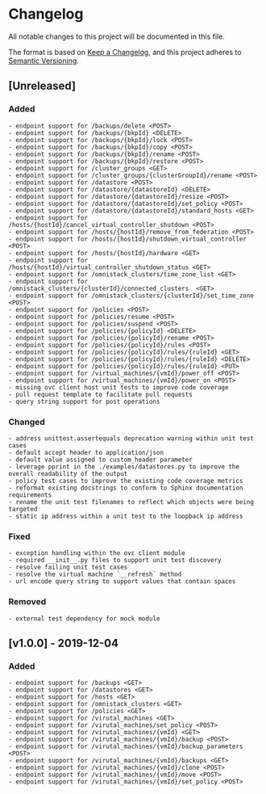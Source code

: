 
# Changelog
All notable changes to this project will be documented in this file.

The format is based on [Keep a Changelog](https://keepachangelog.com/en/1.0.0/),
and this project adheres to [Semantic Versioning](https://semver.org/spec/v2.0.0.html).

## [Unreleased] 

### Added
    - endpoint support for /backups/delete <POST>
    - endpoint support for /backups/{bkpId} <DELETE>
    - endpoint support for /backups/{bkpId}/lock <POST>
    - endpoint support for /backups/{bkpId}/copy <POST>
    - endpoint support for /backups/{bkpId}/rename <POST>
    - endpoint support for /backups/{bkpId}/restore <POST>
    - endpoint support for /cluster_groups <GET>
    - endpoint support for /cluster_groups/{clusterGroupId}/rename <POST>
    - endpoint support for /datastore <POST>
    - endpoint support for /datastore/{datastoreId} <DELETE>
    - endpoint support for /datastore/{datastoreId}/resize <POST>
    - endpoint support for /datastore/{datastoreId}/set_policy <POST>
    - endpoint support for /datastore/{datastoreId}/standard_hosts <GET>
    - endpoint support for /hosts/{hostId}/cancel_virtual_controller_shutdown <POST>
    - endpoint support for /hosts/{hostId}/remove_from_federation <POST>    
    - endpoint support for /hosts/{hostId}/shutdown_virtual_controller <POST>
    - endpoint support for /hosts/{hostId}/hardware <GET>
    - endpoint support for /hosts/{hostId}/virtual_controller_shutdown_status <GET>
    - endpoint support for /omnistack_clusters/time_zone_list <GET>
    - endpoint support for /omnistack_clusters/{clusterId}/connected_clusters  <GET>
    - endpoint support for /omnistack_clusters/{clusterId}/set_time_zone <POST>
    - endpoint support for /policies <POST>
    - endpoint support for /policies/resume <POST>
    - endpoint support for /policies/suspend <POST>
    - endpoint support for /policies/{policyId} <DELETE>
    - endpoint support for /policies/{policyId}/rename <POST>
    - endpoint support for /policies/{policyId}/rules <POST>
    - endpoint support for /policies/{policyId}/rules/{ruleId} <GET>
    - endpoint support for /policies/{policyId}/rules/{ruleId} <DELETE>
    - endpoint support for /policies/{policyId}/rules/{ruleId} <PUT>
    - endpoint support for /virtual_machines/{vmId}/power_off <POST>
    - endpoint support for /virtual_machines/{vmId}/power_on <POST>
    - missing ovc client host unit tests to improve code coverage
    - pull request template to facilitate pull requests
    - query string support for post operations

### Changed
    - address unittest.assertequals deprecation warning within unit test cases
    - default accept header to application/json
    - default value assigned to custom_header parameter 
    - leverage pprint in the ./examples/datastores.py to improve the overall readability of the output
    - policy test cases to improve the existing code coverage metrics
    - reformat existing docstrings to conform to Sphinx documentation requirements
    - rename the unit test filenames to reflect which objects were being targeted
    - static ip address within a unit test to the loopback ip address

### Fixed
    - exception handling within the ovc client module
    - required __init__.py files to support unit test discovery
    - resolve failing unit test cases
    - resolve the virtual machine `__refresh` method
    - url encode query string to support values that contain spaces

### Removed
    - external test dependency for mock module    

## [v1.0.0] - 2019-12-04

### Added
    - endpoint support for /backups <GET>
    - endpoint support for /datastores <GET>
    - endpoint support for /hosts <GET>
    - endpoint support for /omnistack_clusters <GET>
    - endpoint support for /policies <GET>
    - endpoint support for /virutal_machines <GET>
    - endpoint support for /virutal_machines/set_policy <POST>
    - endpoint support for /virutal_machines/{vmId} <GET>
    - endpoint support for /virutal_machines/{vmId}/backup <POST>
    - endpoint support for /virutal_machines/{vmId}/backup_parameters <POST>
    - endpoint support for /virutal_machines/{vmId}/backups <GET>
    - endpoint support for /virutal_machines/{vmId}/clone <POST>
    - endpoint support for /virutal_machines/{vmId}/move <POST>
    - endpoint support for /virutal_machines/{vmId}/set_policy <POST>
